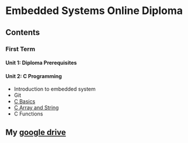 # Embedded Systems Online Diploma
## Contents
### First Term
#### Unit 1: Diploma Prerequisites
#### Unit 2: C Programming
  * Introduction to embedded system
  * Git
  * [C Basics](https://github.com/AliTaima/Embedded_Systems_Online_Diploma/tree/main/Unit_2_C_Programming/Lesson3_C_basics)
  * [C Array and String](https://github.com/AliTaima/Embedded_Systems_Online_Diploma/tree/main/Unit_2_C_Programming/Lesson4_Array_and_string)
  * C Functions
## My [google drive](https://drive.google.com/drive/folders/1N5IDKFzYeY94AW3HOxl2VLs3eITNBJB8?usp=sharing)

